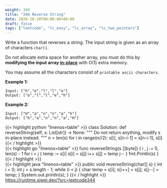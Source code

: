 ```yaml
---
weight: 344
title: "344 Reverse String"
date: 2020-10-20T00:00:00+08:00
draft: false
tags: ["leetcode", "lc_easy", "lc_array", "lc_two_pointers"]
---
```


Write a function that reverses a string. The input string is given as an array of characters `char[]`.

Do not allocate extra space for another array, you must do this by **modifying the input array [in-place](https://en.wikipedia.org/wiki/In-place_algorithm)** with O(1) extra memory.

You may assume all the characters consist of `printable ascii characters`.
  

**Example 1:**
```
Input: ["h","e","l","l","o"]
Output: ["o","l","l","e","h"]
```

**Example 2:**
```
Input: ["H","a","n","n","a","h"]
Output: ["h","a","n","n","a","H"]
```

<div class="tabs"></div>
<div class="tab-content">
<div id="python" class="lang">
{{< highlight python "linenos=table" >}}
class Solution:
    def reverseString(self, s: List[str]) -> None:
        """
        Do not return anything, modify s in-place instead.
        """
        n = len(s)
        for i in range(n//2):
            s[i], s[n-i-1] = s[n-i-1], s[i]
{{< / highlight >}}
</div>

<div id="golang" class="lang">
{{< highlight go "linenos=table" >}}
func reverseString(s []byte]) {
	i , j := 0, len(s) - 1
	for i < j {
		temp := s[i]
		s[i] = s[j]
		i++
		s[j] = temp
		j--
	}
	fmt.Println(s)
}
{{< / highlight >}}
</div>

<div id="java" class="lang">
{{< highlight java "linenos=table" >}}
public void reverseString(char[] s) {
    int i = 0;
    int j = s.length - 1;
    while (i < j) {
        char temp = s[i];
        s[i++] = s[j];
        s[j--] = temp;
    }
    System.out.println(s);
}
{{< / highlight >}}
</div>

<div id="runtime" class="lang">
    <div class="code-link">
        <a href="https://runtime.siwei.dev/?src=leetcode344" target="_blank">https://runtime.siwei.dev/?src=leetcode344</a>
    </div>
</div>
</div>
